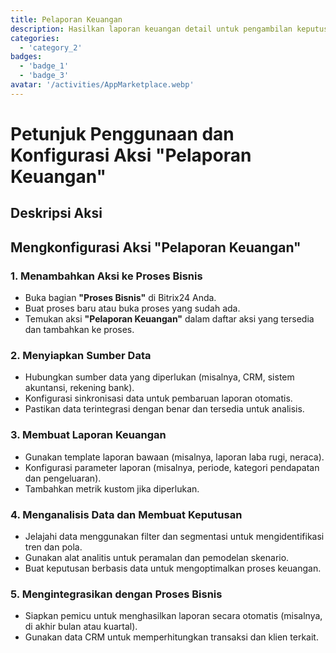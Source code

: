 ```yaml
---
title: Pelaporan Keuangan
description: Hasilkan laporan keuangan detail untuk pengambilan keputusan yang lebih baik.
categories: 
  - 'category_2'
badges: 
  - 'badge_1'
  - 'badge_3'
avatar: '/activities/AppMarketplace.webp'
---
```

# Petunjuk Penggunaan dan Konfigurasi Aksi "Pelaporan Keuangan"

## Deskripsi Aksi

## **Mengkonfigurasi Aksi "Pelaporan Keuangan"**

### 1. Menambahkan Aksi ke Proses Bisnis
- Buka bagian **"Proses Bisnis"** di Bitrix24 Anda.
- Buat proses baru atau buka proses yang sudah ada.
- Temukan aksi **"Pelaporan Keuangan"** dalam daftar aksi yang tersedia dan tambahkan ke proses.

### 2. Menyiapkan Sumber Data
- Hubungkan sumber data yang diperlukan (misalnya, CRM, sistem akuntansi, rekening bank).
- Konfigurasi sinkronisasi data untuk pembaruan laporan otomatis.
- Pastikan data terintegrasi dengan benar dan tersedia untuk analisis.

### 3. Membuat Laporan Keuangan
- Gunakan template laporan bawaan (misalnya, laporan laba rugi, neraca).
- Konfigurasi parameter laporan (misalnya, periode, kategori pendapatan dan pengeluaran).
- Tambahkan metrik kustom jika diperlukan.

### 4. Menganalisis Data dan Membuat Keputusan
- Jelajahi data menggunakan filter dan segmentasi untuk mengidentifikasi tren dan pola.
- Gunakan alat analitis untuk peramalan dan pemodelan skenario.
- Buat keputusan berbasis data untuk mengoptimalkan proses keuangan.

### 5. Mengintegrasikan dengan Proses Bisnis
- Siapkan pemicu untuk menghasilkan laporan secara otomatis (misalnya, di akhir bulan atau kuartal).
- Gunakan data CRM untuk memperhitungkan transaksi dan klien terkait.